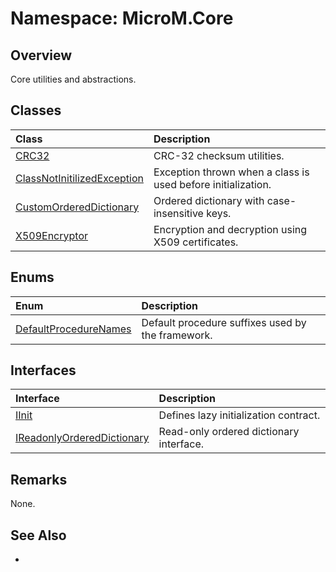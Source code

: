 # Namespace: MicroM.Core
## Overview
Core utilities and abstractions.

## Classes
| Class | Description |
|:------------|:-------------|
| [CRC32](CRC32/index.md) | CRC-32 checksum utilities. |
| [ClassNotInitilizedException](ClassNotInitilizedException/index.md) | Exception thrown when a class is used before initialization. |
| [CustomOrderedDictionary](CustomOrderedDictionary/index.md) | Ordered dictionary with case-insensitive keys. |
| [X509Encryptor](X509Encryptor/index.md) | Encryption and decryption using X509 certificates. |

## Enums
| Enum | Description |
|:------------|:-------------|
| [DefaultProcedureNames](DefaultProcedureNames/index.md) | Default procedure suffixes used by the framework. |

## Interfaces
| Interface | Description |
|:------------|:-------------|
| [IInit](IInit/index.md) | Defines lazy initialization contract. |
| [IReadonlyOrderedDictionary](IReadonlyOrderedDictionary/index.md) | Read-only ordered dictionary interface. |

## Remarks
None.

## See Also
-
